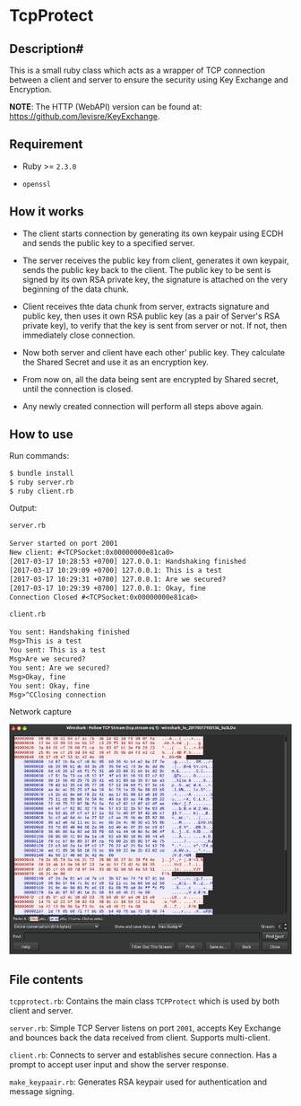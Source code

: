 # TcpProtect

## Description#

This is a small ruby class which acts as a wrapper of TCP connection between a client and server to ensure the security using Key Exchange and Encryption.

**NOTE**: The HTTP (WebAPI) version can be found at: https://github.com/levisre/KeyExchange.

## Requirement

- Ruby >= `2.3.0`

- `openssl`

## How it works

- The client starts connection by generating its own keypair using ECDH and sends the public key to a specified server.

- The server receives the public key from client, generates it own keypair, sends the public key back to the client. The public key to be sent is signed by its own RSA private key, the signature is attached on the very beginning of the data chunk.

- Client receives thte data chunk from server, extracts signature and public key, then uses it own RSA public key (as a pair of Server's RSA private key), to verify that the key is sent from server or not. If not, then immediately close connection.

- Now both server and client have each other' public key. They calculate the Shared Secret and use it as an encryption key.

- From now on, all the data being sent are encrypted by Shared secret, until the connection is closed.

- Any newly created connection will perform all steps above again.

## How to use

Run commands:

```
$ bundle install
$ ruby server.rb
$ ruby client.rb
```

Output:

```
server.rb

Server started on port 2001
New client: #<TCPSocket:0x00000000e81ca0>
[2017-03-17 10:28:53 +0700] 127.0.0.1: Handshaking finished
[2017-03-17 10:29:09 +0700] 127.0.0.1: This is a test
[2017-03-17 10:29:31 +0700] 127.0.0.1: Are we secured?
[2017-03-17 10:29:39 +0700] 127.0.0.1: Okay, fine
Connection Closed #<TCPSocket:0x00000000e81ca0>

```

```
client.rb

You sent: Handshaking finished
Msg>This is a test
You sent: This is a test
Msg>Are we secured?
You sent: Are we secured?
Msg>Okay, fine
You sent: Okay, fine
Msg>^CClosing connection
```
Network capture

![Network captured](encrypt_packet.png)

## File contents

`tcpprotect.rb`: Contains the main class `TCPProtect` which is used by both client and server.

`server.rb`: Simple TCP Server listens on port `2001`, accepts Key Exchange and bounces back the data received from client. Supports multi-client.

`client.rb`: Connects to server and establishes secure connection. Has a prompt to accept user input and show the server response.

`make_keypaair.rb`: Generates RSA keypair used for authentication and message signing.
